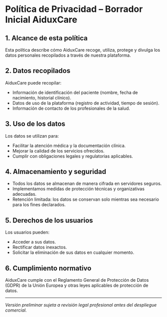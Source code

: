 # Política de Privacidad – Borrador Inicial AiduxCare

## 1. Alcance de esta política
Esta política describe cómo AiduxCare recoge, utiliza, protege y divulga los datos personales recopilados a través de nuestra plataforma.

## 2. Datos recopilados
AiduxCare puede recopilar:
- Información de identificación del paciente (nombre, fecha de nacimiento, historial clínico).
- Datos de uso de la plataforma (registro de actividad, tiempo de sesión).
- Información de contacto de los profesionales de la salud.

## 3. Uso de los datos
Los datos se utilizan para:
- Facilitar la atención médica y la documentación clínica.
- Mejorar la calidad de los servicios ofrecidos.
- Cumplir con obligaciones legales y regulatorias aplicables.

## 4. Almacenamiento y seguridad
- Todos los datos se almacenan de manera cifrada en servidores seguros.
- Implementamos medidas de protección técnicas y organizativas adecuadas.
- Retención limitada: los datos se conservan solo mientras sea necesario para los fines declarados.

## 5. Derechos de los usuarios
Los usuarios pueden:
- Acceder a sus datos.
- Rectificar datos inexactos.
- Solicitar la eliminación de sus datos en cualquier momento.

## 6. Cumplimiento normativo
AiduxCare cumple con el Reglamento General de Protección de Datos (GDPR) de la Unión Europea y otras leyes aplicables de protección de datos.

---
*Versión preliminar sujeta a revisión legal profesional antes del despliegue comercial.*
